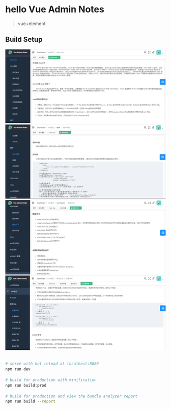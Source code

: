 # hello Vue  Admin  Notes 

> vue+element

## Build Setup


![mdd](./src/assets/md01.jpg)
![md03](./src/assets/md02.jpg)
![md02](./src/assets/md03.jpg)
![md](./src/assets/md04.jpg)

``` bash

# serve with hot reload at localhost:8080
npm run dev

# build for production with minification
npm run build:prod

# build for production and view the bundle analyzer report
npm run build --report
```


